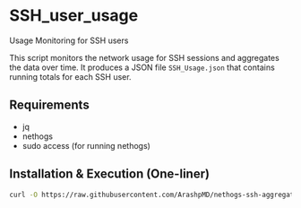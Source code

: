 # SSH_user_usage
Usage Monitoring for SSH users

This script monitors the network usage for SSH sessions and aggregates the data over time. It produces a JSON file `SSH_Usage.json` that contains running totals for each SSH user.

## Requirements

- jq
- nethogs
- sudo access (for running nethogs)

## Installation & Execution (One-liner)

```bash
curl -O https://raw.githubusercontent.com/ArashpMD/nethogs-ssh-aggregator/main/nethogs_aggregator.sh && sudo chmod +x nethogs_aggregator.sh && sudo ./nethogs_aggregator.sh
